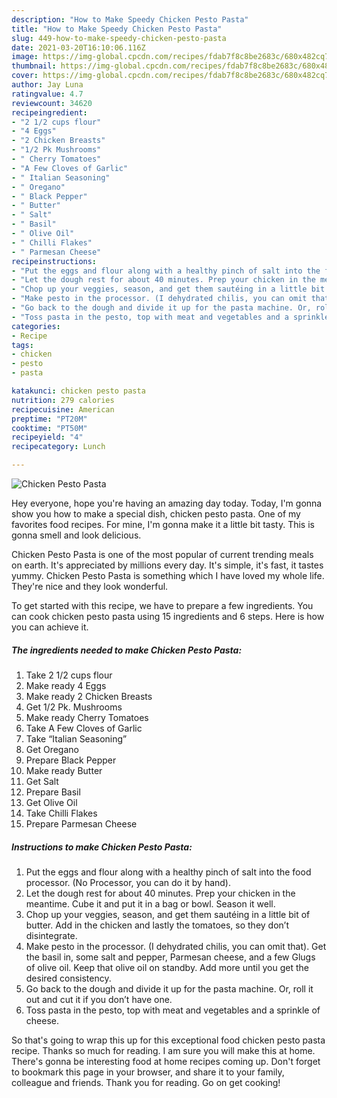 ```yaml
---
description: "How to Make Speedy Chicken Pesto Pasta"
title: "How to Make Speedy Chicken Pesto Pasta"
slug: 449-how-to-make-speedy-chicken-pesto-pasta
date: 2021-03-20T16:10:06.116Z
image: https://img-global.cpcdn.com/recipes/fdab7f8c8be2683c/680x482cq70/chicken-pesto-pasta-recipe-main-photo.jpg
thumbnail: https://img-global.cpcdn.com/recipes/fdab7f8c8be2683c/680x482cq70/chicken-pesto-pasta-recipe-main-photo.jpg
cover: https://img-global.cpcdn.com/recipes/fdab7f8c8be2683c/680x482cq70/chicken-pesto-pasta-recipe-main-photo.jpg
author: Jay Luna
ratingvalue: 4.7
reviewcount: 34620
recipeingredient:
- "2 1/2 cups flour"
- "4 Eggs"
- "2 Chicken Breasts"
- "1/2 Pk Mushrooms"
- " Cherry Tomatoes"
- "A Few Cloves of Garlic"
- " Italian Seasoning"
- " Oregano"
- " Black Pepper"
- " Butter"
- " Salt"
- " Basil"
- " Olive Oil"
- " Chilli Flakes"
- " Parmesan Cheese"
recipeinstructions:
- "Put the eggs and flour along with a healthy pinch of salt into the food processor. (No Processor, you can do it by hand)."
- "Let the dough rest for about 40 minutes. Prep your chicken in the meantime. Cube it and put it in a bag or bowl. Season it well."
- "Chop up your veggies, season, and get them sautéing in a little bit of butter. Add in the chicken and lastly the tomatoes, so they don’t disintegrate."
- "Make pesto in the processor. (I dehydrated chilis, you can omit that). Get the basil in, some salt and pepper, Parmesan cheese, and a few Glugs of olive oil. Keep that olive oil on standby. Add more until you get the desired consistency."
- "Go back to the dough and divide it up for the pasta machine. Or, roll it out and cut it if you don’t have one."
- "Toss pasta in the pesto, top with meat and vegetables and a sprinkle of cheese."
categories:
- Recipe
tags:
- chicken
- pesto
- pasta

katakunci: chicken pesto pasta 
nutrition: 279 calories
recipecuisine: American
preptime: "PT20M"
cooktime: "PT50M"
recipeyield: "4"
recipecategory: Lunch

---
```



![Chicken Pesto Pasta](https://img-global.cpcdn.com/recipes/fdab7f8c8be2683c/680x482cq70/chicken-pesto-pasta-recipe-main-photo.jpg)

Hey everyone, hope you're having an amazing day today. Today, I'm gonna show you how to make a special dish, chicken pesto pasta. One of my favorites food recipes. For mine, I'm gonna make it a little bit tasty. This is gonna smell and look delicious.

Chicken Pesto Pasta is one of the most popular of current trending meals on earth. It's appreciated by millions every day. It's simple, it's fast, it tastes yummy. Chicken Pesto Pasta is something which I have loved my whole life. They're nice and they look wonderful.




To get started with this recipe, we have to prepare a few ingredients. You can cook chicken pesto pasta using 15 ingredients and 6 steps. Here is how you can achieve it.

<!--inarticleads1-->

##### The ingredients needed to make Chicken Pesto Pasta:

1. Take 2 1/2 cups flour
1. Make ready 4 Eggs
1. Make ready 2 Chicken Breasts
1. Get 1/2 Pk. Mushrooms
1. Make ready  Cherry Tomatoes
1. Take A Few Cloves of Garlic
1. Take  “Italian Seasoning”
1. Get  Oregano
1. Prepare  Black Pepper
1. Make ready  Butter
1. Get  Salt
1. Prepare  Basil
1. Get  Olive Oil
1. Take  Chilli Flakes
1. Prepare  Parmesan Cheese




<!--inarticleads2-->

##### Instructions to make Chicken Pesto Pasta:

1. Put the eggs and flour along with a healthy pinch of salt into the food processor. (No Processor, you can do it by hand).
1. Let the dough rest for about 40 minutes. Prep your chicken in the meantime. Cube it and put it in a bag or bowl. Season it well.
1. Chop up your veggies, season, and get them sautéing in a little bit of butter. Add in the chicken and lastly the tomatoes, so they don’t disintegrate.
1. Make pesto in the processor. (I dehydrated chilis, you can omit that). Get the basil in, some salt and pepper, Parmesan cheese, and a few Glugs of olive oil. Keep that olive oil on standby. Add more until you get the desired consistency.
1. Go back to the dough and divide it up for the pasta machine. Or, roll it out and cut it if you don’t have one.
1. Toss pasta in the pesto, top with meat and vegetables and a sprinkle of cheese.




So that's going to wrap this up for this exceptional food chicken pesto pasta recipe. Thanks so much for reading. I am sure you will make this at home. There's gonna be interesting food at home recipes coming up. Don't forget to bookmark this page in your browser, and share it to your family, colleague and friends. Thank you for reading. Go on get cooking!
